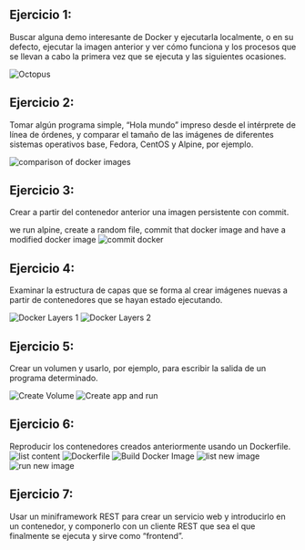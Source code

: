 ## Ejercicio 1:
Buscar alguna demo interesante de Docker y ejecutarla localmente, o en su defecto, ejecutar la imagen anterior y ver cómo funciona y los procesos que se llevan a cabo la primera vez que se ejecuta y las siguientes ocasiones.

![Octopus](imgs/sem4_ex1_1.png)

## Ejercicio 2:
Tomar algún programa simple, “Hola mundo” impreso desde el intérprete de línea de órdenes, y comparar el tamaño de las imágenes de diferentes sistemas operativos base, Fedora, CentOS y Alpine, por ejemplo.

![comparison of docker images](imgs/comp_docker_imgs.png)

## Ejercicio 3:
Crear a partir del contenedor anterior una imagen persistente con commit.

we run alpine, create a random file, commit that docker image and have a modified docker image
![commit docker](imgs/mod_alpine.png)

## Ejercicio 4:
Examinar la estructura de capas que se forma al crear imágenes nuevas a partir de contenedores que se hayan estado ejecutando.

![Docker Layers 1](imgs/docker_layers1.png)
![Docker Layers 2](imgs/docker_layers2.png)

## Ejercicio 5:
Crear un volumen y usarlo, por ejemplo, para escribir la salida de un programa determinado.

![Create Volume](imgs/create_volume.png)
![Create app and run](imgs/run_volume.png)

## Ejercicio 6:
Reproducir los contenedores creados anteriormente usando un Dockerfile.
![list content](imgs/Dockerfile1.png)
![Dockerfile](imgs/Dockerfile2.png)
![Build Docker Image](imgs/build_image.png)
![list new image](imgs/image_list.png)
![run new image](imgs/run_image.png)

## Ejercicio 7:
Usar un miniframework REST para crear un servicio web y introducirlo en un contenedor, y componerlo con un cliente REST que sea el que finalmente se ejecuta y sirve como “frontend”.

